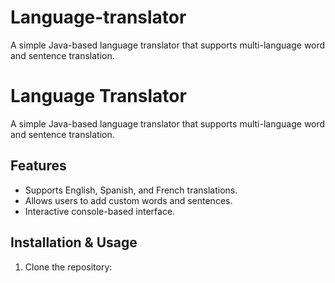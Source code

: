 # Language-translator
A simple Java-based language translator that supports multi-language word and sentence translation.

# Language Translator

A simple Java-based language translator that supports multi-language word and sentence translation.

## Features
- Supports English, Spanish, and French translations.
- Allows users to add custom words and sentences.
- Interactive console-based interface.

## Installation & Usage
1. Clone the repository:
